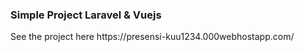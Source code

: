 <h3>Simple Project Laravel & Vuejs</h3>
See the project here
https://presensi-kuu1234.000webhostapp.com/
